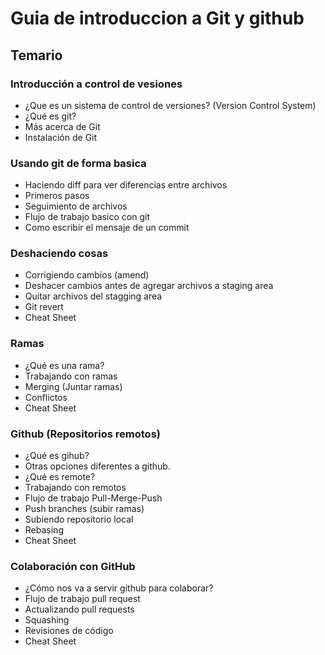 # Guia de introduccion a Git y github

## Temario
### Introducción a control de vesiones
- ¿Que es un sistema de control de versiones? (Version Control System)
- ¿Qué es git?
- Más acerca de Git
- Instalación de Git
  
### Usando git de forma basica
- Haciendo diff para ver diferencias entre archivos
- Primeros pasos
- Seguimiento de archivos
- Flujo de trabajo basico con git
- Como escribir el mensaje de un commit

### Deshaciendo cosas
- Corrigiendo cambios (amend)
- Deshacer cambios antes de agregar archivos a staging area
- Quitar archivos del stagging area
- Git revert
- Cheat Sheet
  
### Ramas
- ¿Qué es una rama?
- Trabajando con ramas
- Merging (Juntar ramas)
- Conflictos
- Cheat Sheet

### Github (Repositorios remotos)
- ¿Qué es gihub?
- Otras opciones diferentes a github.
- ¿Qué es remote?
- Trabajando con remotos
- Flujo de trabajo Pull-Merge-Push
- Push branches (subir ramas)
- Subiendo repositorio local
- Rebasing
- Cheat Sheet

### Colaboración con GitHub
- ¿Cómo nos va a servir github para colaborar?
- Flujo de trabajo pull request
- Actualizando pull requests
- Squashing
- Revisiones de código
- Cheat Sheet

